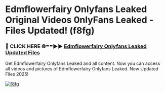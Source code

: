 # Edmflowerfairy Onlyfans Leaked Original Videos 0nlyFans Leaked - Files Updated! (f8fg)

<h3>🔴 CLICK HERE 🌐==►► <a href="https://tinyurl.com/3hn5wdd3" rel="nofollow">Edmflowerfairy Onlyfans Leaked Updated Files</a></h3>

Get Edmflowerfairy Onlyfans Leaked and all content. Now you can access all videos and pictures of Edmflowerfairy Onlyfans Leaked. New Updated Files 2025!

[![f8fg](https://i.imgur.com/4HnBqBT.gif)](https://tinyurl.com/3hn5wdd3)
